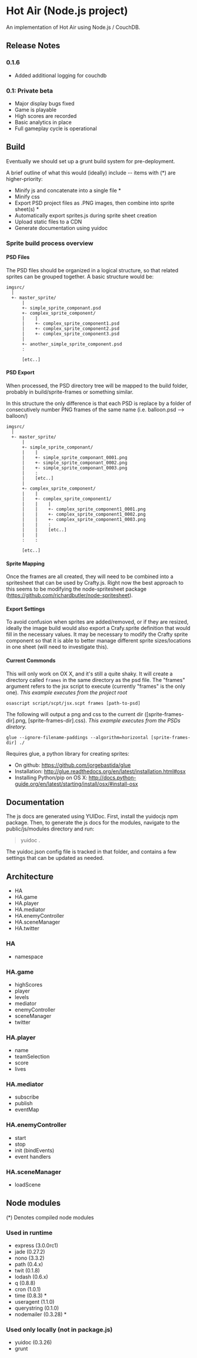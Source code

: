 Hot Air (Node.js project)
==========================

An implementation of Hot Air using Node.js / CouchDB.

Release Notes
-------------


### 0.1.6 
- Added additional logging for couchdb

### 0.1: Private beta

 - Major display bugs fixed
 - Game is playable
 - High scores are recorded
 - Basic analytics in place
 - Full gameplay cycle is operational

 
Build
-----
 
Eventually we should set up a grunt build system for pre-deployment.
 
A brief outline of what this would (ideally) include -- items with (*) are higher-priority:
 
 - Minify js and concatenate into a single file *
 - Minify css
 - Export PSD project files as .PNG images, then combine into sprite sheet(s) *
 - Automatically export sprites.js during sprite sheet creation
 - Upload static files to a CDN
 - Generate documentation using yuidoc

### Sprite build process overview ###

#### PSD Files

The PSD files should be organized in a logical structure, so that related sprites can be grouped together. A basic structure would be:
	
	imgsrc/
	  |
	  +- master_sprite/
	      |
	      +- simple_sprite_componant.psd
	      +- complex_sprite_component/
	      |    |
	      |    +- complex_sprite_component1.psd
	      |    +- complex_sprite_component2.psd
	      |    +- complex_sprite_component3.psd
	      |
	      +- another_simple_sprite_component.psd
	      :
	      
	      [etc..]
	        
	
#### PSD Export

When processed, the PSD directory tree will be mapped to the build folder, probably in build/sprite-frames or something similar.

In this structure the only difference is that each PSD is replace by a folder of consecutively number PNG frames of the same name (i.e. balloon.psd --> balloon/)

	imgsrc/
	  |
	  +- master_sprite/
	      |
	      +- simple_sprite_componant/
	      |    |
	      |    +- simple_sprite_componant_0001.png
	      |    +- simple_sprite_componant_0002.png
	      |    +- simple_sprite_componant_0003.png
	      |    :
	      |    [etc..]
	      |
	      +- complex_sprite_component/
	      |    |
	      |    +- complex_sprite_component1/
	      |    |    |
	      |    |    +- complex_sprite_component1_0001.png
	      |    |    +- complex_sprite_component1_0002.png
	      |    |    +- complex_sprite_component1_0003.png
	      |    |    :
	      |    |    [etc..]	
	      |    |
	      :    : 
	      
	      [etc..]
	        
#### Sprite Mapping

Once the frames are all created, they will need to be combined into a spritesheet that can be used by Crafty.js. Right now the best approach to this seems to be modifying the node-spritesheet package (https://github.com/richardbutler/node-spritesheet).


#### Export Settings

To avoid confusion when sprites are added/removed, or if they are resized, ideally the image build would also export a Crafy.sprite definition that would fill in the necessary values. It may be necessary to modify the Crafty sprite component so that it is able to better manage different sprite sizes/locations in one sheet (will need to investigate this).

#### Current Commonds

This will only work on OX X, and it's still a quite shaky. It will create a directory called `frames` in the same directory as the psd file. The "frames" argument refers to the jsx script to execute (currently "frames" is the only one). _This example executes from the project root_

	osascript script/scpt/jsx.scpt frames [path-to-psd]

The following will output a png and css to the current dir ([sprite-frames-dir].png, [sprite-frames-dir].css). _This example executes from the PSDs diretory._

	glue --ignore-filename-paddings --algorithm=horizontal [sprite-frames-dir] ./
	
Requires glue, a python library for creating sprites: 
 - On github: https://github.com/jorgebastida/glue
 - Installation: http://glue.readthedocs.org/en/latest/installation.html#osx
 - Installing Python/pip on OS X: http://docs.python-guide.org/en/latest/starting/install/osx/#install-osx
	

Documentation
-------------

The js docs are generated using YUIDoc.  First, install the yuidocjs npm package. Then, to generate the js docs for the modules, navigate to the public/js/modules directory and run:

> yuidoc .

The yuidoc.json config file is tracked in that folder, and contains a few settings that can be updated as needed.


Architecture
------------

 - HA
 - HA.game
 - HA.player
 - HA.mediator
 - HA.enemyController
 - HA.sceneManager
 - HA.twitter

### HA ###
 - namespace
 
### HA.game ###
 - highScores
 - player
 - levels
 - mediator
 - enemyController
 - sceneManager
 - twitter

### HA.player ###
 - name
 - teamSelection
 - score
 - lives
 
### HA.mediator ###
 - subscribe
 - publish
 - eventMap
 
### HA.enemyController ###
 - start
 - stop
 - init (bindEvents)
 - event handlers
 
### HA.sceneManager ###
 - loadScene

Node modules
------------

(*) Denotes compiled node modules

### Used in runtime ###
 - express (3.0.0rc1)
 - jade (0.27.2)
 - nono (3.3.2)
 - path (0.4.x)
 - twit (0.1.8)
 - lodash (0.6.x)
 - q (0.8.8)
 - cron (1.0.1)
 - time (0.8.3) *
 - useragent (1.1.0)
 - querystring (0.1.0)
 - nodemailer (0.3.28) *
 
### Used only locally (not in package.js) ###
 - yuidoc (0.3.26)
 - grunt
